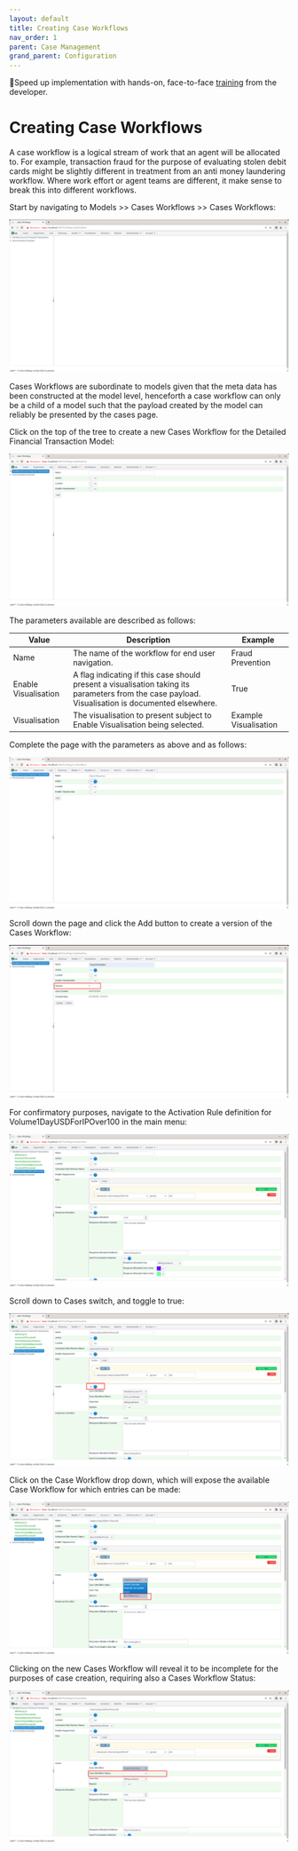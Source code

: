 ```yaml
---
layout: default
title: Creating Case Workflows
nav_order: 1
parent: Case Management
grand_parent: Configuration
---
```


🚀Speed up implementation with hands-on, face-to-face [training](https://www.jube.io/jube-training) from the developer.

# Creating Case Workflows
A case workflow is a logical stream of work that an agent will be allocated to.  For example,  transaction fraud for the purpose of evaluating stolen debit cards might be slightly different in treatment from an anti money laundering workflow.  Where work effort or agent teams are different,  it make sense to break this into different workflows.

Start by navigating to Models >> Cases Workflows >> Cases Workflows:

![Image](CasesWorkflowsTopOfTree.png)

Cases Workflows are subordinate to models given that the meta data has been constructed at the model level, henceforth a case workflow can only be a child of a model such that the payload created by the model can reliably be presented by the cases page.

Click on the top of the tree to create a new Cases Workflow for the Detailed Financial Transaction Model:

![Image](EmptyCasesWorkflow.png)

The parameters available are described as follows:

| Value                | Description                                                                                                                                        | Example               |
|----------------------|----------------------------------------------------------------------------------------------------------------------------------------------------|-----------------------|
| Name                 | The name of the workflow for end user navigation.                                                                                                  | Fraud Prevention      | 
| Enable Visualisation | A flag indicating if this case should present a visualisation taking its parameters from the case payload.  Visualisation is documented elsewhere. | True                  |
| Visualisation        | The visualisation to present subject to Enable Visualisation being selected.                                                                       | Example Visualisation |

Complete the page with the parameters as above and as follows:

![Image](ExampleCasesWorkflowForFraudPrevention.png)

Scroll down the page and click the Add button to create a version of the Cases Workflow:

![Image](VersionOfCasesWorkflow.png)

For confirmatory purposes, navigate to the Activation Rule definition for Volume1DayUSDForIPOver100 in the main menu:

![Image](ActivationRuleForValidation.png)

Scroll down to Cases switch, and toggle to true:

![Image](LocationOfCasesSwitch.png)

Click on the Case Workflow drop down,  which will expose the available Case Workflow for which entries can be made:

![Image](NewCasesWorkflowEntryInActivationRule.png)

Clicking on the new Cases Workflow will reveal it to be incomplete for the purposes of case creation,  requiring also a Cases Workflow Status:

![Image](MissingCasesWorkflowStatus.png)